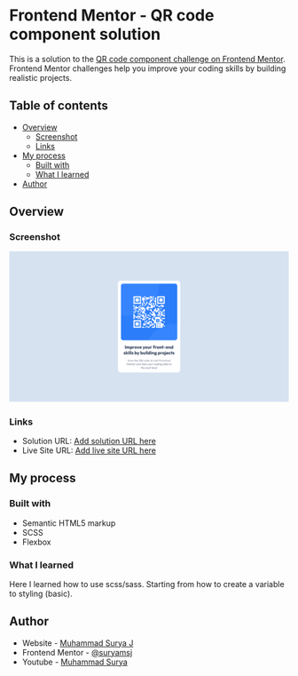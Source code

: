 # Frontend Mentor - QR code component solution

This is a solution to the [QR code component challenge on Frontend Mentor](https://www.frontendmentor.io/challenges/qr-code-component-iux_sIO_H). Frontend Mentor challenges help you improve your coding skills by building realistic projects. 

## Table of contents

- [Overview](#overview)
  - [Screenshot](#screenshot)
  - [Links](#links)
- [My process](#my-process)
  - [Built with](#built-with)
  - [What I learned](#what-i-learned)
- [Author](#author)

## Overview

### Screenshot

![](screenshot/ss-desktop.png)

### Links

- Solution URL: [Add solution URL here](https://your-solution-url.com)
- Live Site URL: [Add live site URL here](https://your-live-site-url.com)

## My process

### Built with

- Semantic HTML5 markup
- SCSS
- Flexbox

### What I learned

Here I learned how to use scss/sass. Starting from how to create a variable to styling (basic).

## Author

- Website - [Muhammad Surya J](https://suryamsj.my.id)
- Frontend Mentor - [@suryamsj](https://www.frontendmentor.io/profile/suryamsj)
- Youtube - [Muhammad Surya](https://www.youtube.com/channel/UCyLXAx2zineeQ9VzgqjFqJA/videos)